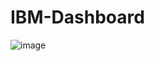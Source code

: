 # IBM-Dashboard
![image](https://github.com/user-attachments/assets/a6157e95-4cca-4ccb-89bb-8f5b9a91ea34)
